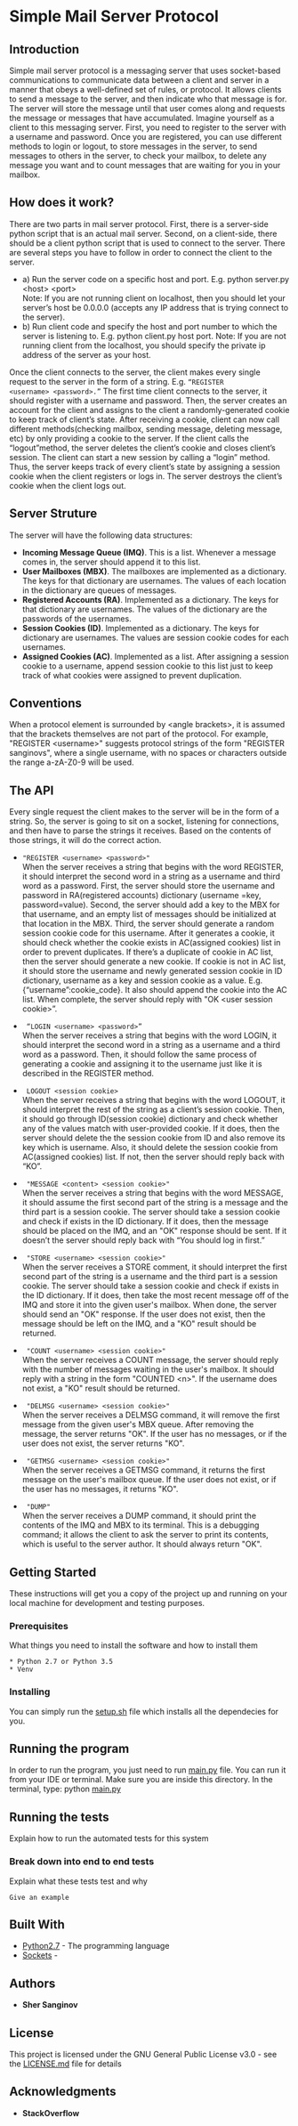 # Simple Mail Server Protocol



## Introduction

Simple mail server protocol is a messaging server that uses socket-based communications to communicate data between a client and server in a manner that obeys a well-defined set of rules, or protocol. It allows clients to send a message to the server, and then indicate who that message is for. The server will store the message until that user comes along and requests the message or messages that have accumulated.
Imagine yourself as a client to this messaging server.
First, you need to register to the server with a username and password.
Once you are registered, you can use different methods to login or logout,
to store messages in the server, to send messages to others in the server,
to check your mailbox,  to delete any message you want and to count messages
that are waiting for you in your mailbox.


## How does it work?

There are two parts in mail server protocol.
First, there is a server-side python script that is an actual mail server.
Second, on a client-side, there should be a client python script that is used to
connect to the server. There are several steps you have to follow in order to
connect the client to the server.

* a) Run the server code on a specific host and port. E.g. python server.py &lt;host&gt; &lt;port&gt;
<br />Note: If you are not running client on localhost, then you should let your
server’s host be 0.0.0.0 (accepts any IP address that is trying connect to the server).
* b) Run client code and specify the host and port number to which the server is listening to.
E.g. python client.py host port. Note: If you are not running client from the localhost,
you should specify the private ip address of the server as your host.

Once the client connects to the server, the client makes every single request
to the server in the form of a string. E.g. <code>“REGISTER &lt;username&gt; &lt;password&gt;.”</code>
The first time client connects to the server, it should register with a username and password. Then, the server creates an account for the client and assigns to the client a randomly-generated cookie to keep track of client’s state. After receiving a cookie, client can now call different methods(checking mailbox, sending message, deleting message, etc) by only providing a cookie to the server.
If the client calls the “logout”method, the server deletes the client’s cookie and closes client’s session. The client can start a new session by calling a “login” method. Thus, the server keeps track of every client’s state by assigning a session cookie when the client registers or logs in. The server destroys the client’s cookie when the client logs out.

## Server Struture

The server will have the following data structures:


* **Incoming Message Queue (IMQ)**. This is a list. Whenever a message comes in, the server should append it to this list.
* **User Mailboxes (MBX)**. The mailboxes are implemented as a dictionary. The keys for that dictionary are usernames. The values of each location in the dictionary are queues of messages.
* **Registered Accounts (RA)**. Implemented as a dictionary. The keys for that dictionary are usernames. The values of the dictionary are the passwords of the usernames.
* **Session Cookies (ID)**.  Implemented as a dictionary. The keys for dictionary are usernames. The values are session cookie codes for each usernames.
* **Assigned Cookies (AC)**. Implemented as a list. After assigning a session cookie to a username, append session cookie to this list just to keep track of what cookies were assigned to prevent duplication.

## Conventions

When a protocol element is surrounded by &lt;angle brackets&gt;,
it is assumed that the brackets themselves are not part of the protocol.
For example, "REGISTER &lt;username&gt;"
suggests protocol strings of the form "REGISTER sanginovs",
where a single username, with no spaces or
characters outside the range a-zA-Z0-9 will be used.

## The API

Every single request the client makes to the server will be in the form of a string. So, the server is going to sit on a socket, listening for connections, and then have to parse the strings it receives. Based on the contents of those strings, it will do the correct action.

* <code>"REGISTER &lt;username&gt; &lt;password&gt;"</code>
<br />When the server receives a string that begins with the word REGISTER,
it should interpret the second word in a string as a username and third word as a password.
First, the server should store the username and password in RA(registered accounts)
dictionary (username =key, password=value). Second, the server should add a key to
the MBX for that username, and an empty list of messages should be initialized at
that location in the MBX. Third, the server should generate a random session cookie
code for this username. After it generates a cookie, it should check whether the cookie
exists in AC(assigned cookies) list in order to prevent duplicates.
If there’s a duplicate of cookie in AC list, then the server should generate a new cookie.
If cookie is not in AC list, it should store the username and newly generated session cookie
in ID dictionary, username as a key and session cookie as a value. E.g. {“username”:cookie_code}.
It also should append the cookie into the AC list.
When complete, the server should reply with "OK &lt;user session cookie&gt;”.

* <code> “LOGIN &lt;username&gt; &lt;password&gt;” </code>
<br /> When the server receives a string that begins with the word LOGIN,
it should interpret the second word in a string as a username and a third word as a password.
 Then, it should follow the same process of generating a cookie and assigning it to the username
 just like it is described in the REGISTER method.

* <code> LOGOUT &lt;session cookie&gt; </code>
<br /> When the server receives a string that begins with the word LOGOUT,
it should interpret the rest of the string as a client’s session cookie.
Then, it should go through ID(session cookie) dictionary and check whether any
of the values match with user-provided cookie.
If it does, then the server should delete the the session cookie from ID and also
remove its key which is username. Also, it should delete the session cookie from AC(assigned cookies) list.
If not, then the server should reply back with “KO”.

* <code> "MESSAGE &lt;content&gt; &lt;session cookie&gt;"</code>
<br /> When the server receives a string that begins with the word MESSAGE, it should assume the first second part of the string is a message and the third part is a session cookie. The server should take a session cookie and check if exists in the ID dictionary. If it does, then the message should be placed on the IMQ, and an "OK" response should be sent. If it doesn’t the server should reply back with “You should log in first.”

* <code> "STORE &lt;username&gt; &lt;session cookie&gt;" </code>
<br /> When the server receives a STORE comment, it should interpret the first second part of the string is a username and the third part is a session cookie. The server should take a session cookie and check if exists in the ID dictionary. If it does, then take the most recent message off of the IMQ and store it into the given user's mailbox. When done, the server should send an "OK" response. If the user does not exist, then the message should be left on the IMQ, and a "KO" result should be returned.

* <code> "COUNT &lt;username&gt; &lt;session cookie&gt;" </code>
<br />When the server receives a COUNT message, the server should reply with the number of messages waiting in the user's mailbox. It should reply with a string in the form
"COUNTED &lt;n&gt;". If the username does not exist, a "KO" result should be returned.

* <code> "DELMSG &lt;username&gt; &lt;session cookie&gt;" </code>
<br /> When the server receives a DELMSG command, it will remove the first message from the given user's MBX queue. After removing the message, the server returns "OK". If the user has no messages, or if the user does not exist, the server returns "KO".

* <code> "GETMSG &lt;username&gt; &lt;session cookie&gt;"</code>
<br /> When the server receives a GETMSG command, it returns the first message on the user's mailbox queue. If the user does not exist, or if the user has no messages, it returns "KO".

* <code> "DUMP" </code>
<br /> When the server receives a DUMP command, it should print the contents of the IMQ and MBX to its terminal. This is a debugging command; it allows the client to ask the server to print its contents, which is useful to the server author. It should always return "OK".



## Getting Started

These instructions will get you a copy of the project up and running on your local machine for development and testing purposes.


### Prerequisites

What things you need to install the software and how to install them

```
* Python 2.7 or Python 3.5
* Venv

```

### Installing

You can simply run the [setup.sh](setup.sh) file which installs all the dependecies for you.



## Running the program

In order to run the program, you just need to run [main.py](main.py) file. You can run it from your IDE or terminal.
Make sure you are inside this directory. In the terminal, type:
python [main.py](main.py)

## Running the tests

Explain how to run the automated tests for this system

### Break down into end to end tests

Explain what these tests test and why

```
Give an example
```


## Built With

* [Python2.7](https://www.python.org/) - The programming language
* [Sockets](link) - 


## Authors

* **Sher Sanginov**



## License

This project is licensed under the GNU General Public License v3.0 - see the [LICENSE.md](LICENSE.md) file for details

## Acknowledgments

* **StackOverflow**

